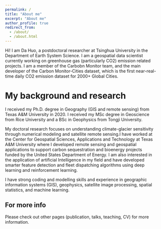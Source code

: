 ```yaml
---
permalink: /
title: "About me"
excerpt: "About me"
author_profile: true
redirect_from: 
  - /about/
  - /about.html
---
```


Hi! I am Da Huo, a postdoctoral researcher at Tsinghua University in the Department of Earth System Science. I am a geospatial data scientist currently working on greenhouse gas (particularly CO2) emission related projects. I am a member of the Carbobn Monitor team, and the main developer of the Carbon Monitor-Cities dataset, which is the first near-real-time daily CO2 emission dataset for 2000+ Global Cities.

My background and research
======
I received my Ph.D. degree in Geography (GIS and remote sensing) from Texas A&M University in 2020. I received my MSc degree in Geoscience from Rice University and a BSc in Geophysics from Tongji University.

My doctoral research focuses on understanding climate-glacier sensitivity through numerical modeling and satellite remote sensing.I have worked at the Center for Geospatial Sciences, Applications and Technology at Texas A&M University where I developed remote sensing and geospatial applications to support carbon sequestration and bioenergy projects funded by the United States Department of Energy. I am also interested in the application of artificial Intelligence in my field and have developed smarter feature detection and fleet dispatching algorithms using deep learning and reinforcement learning.

I have strong coding and modelling skills and experience in geographic information systems (GIS), geophysics, satellite image processing, spatial statistics, and machine learning.

For more info
------
Please check out other pages (publication, talks, teaching, CV) for more information.
